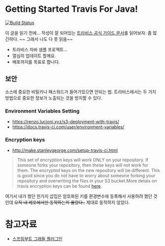 # Getting Started Travis For Java!
[![Build Status](https://travis-ci.org/dezang/gs-travis-java.svg?branch=master)](https://travis-ci.org/dezang/gs-travis-java)

이 글을 읽기 전에... 작성이 잘 되어있는 [트라비스 공식 가이드 문서](https://docs.travis-ci.com/)를 읽어보자. 좀 많긴하다. ~~ 그래서 나도 다 못 읽음~~

* 트라비스 자바 샘플 프로젝트...
* 열심히 업데이트 할께요.
* 배포까지를 목표로 합니다.

## 보안
소스에 중요한 비밀키나 패스워드가 들어가있으면 안되는 법. 트라비스에서는 두 가지 방법으로 중요한 정보가 노출되는 것을 방지할 수 있다.

### Environment Variables Setting
- https://renzo.lucioni.xyz/s3-deployment-with-travis/
- https://docs.travis-ci.com/user/environment-variables/

### Encryption keys
- http://make.stanleygeorge.com/setup-travis-ci.html

> This set of encryption keys will work ONLY on your repository. If someone forks your repository, then these keys will not work for them. The encrypted keys on the new repository will be different. This is good since you do not have to worry about someone forking your repository and overwriting the files in your S3 bucket.More detais on travis encryption keys can be found [here](https://docs.travis-ci.com/user/encryption-keys/).

여기서 내가 했던 한가지 삽집은 암호화된 키를 환경변수에 등록해서 사용하려 했던 것인데 ~~오직 내 레포에서만 동작하는지 몰랐다..~~ 제대로 동작하지 않았다.

# 참고자료
- [스프링부트 그래들 플러그인](https://docs.spring.io/spring-boot/docs/current/reference/html/build-tool-plugins-gradle-plugin.html)
